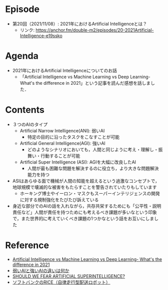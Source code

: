 # Episode

- 第20回（2021/11/08）: 2021年におけるArtificial Intelligenceとは？
  - リンク: https://anchor.fm/double-m2/episodes/20-2021Artificial-Intelligence-e19ssko

# Agenda

- 2021年におけるArtificial Intelligenceについてのお話
  - 「Artificial Intelligence vs Machine Learning vs Deep Learning- What's the difference in 2021」という記事を読んだ感想を話しました．

# Contents

- ３つのAIのタイプ
  - Artificial Narrow Intelligence(ANI): 弱いAI
    - 特定の目的に沿ったタスクをこなすことが可能
  - Artificial General Intelligence(AGI): 強いAI
    - どのようなシナリオにおいても，人間と同じように考え・理解し・振舞い・行動することが可能
  - Artificial Super Intelligence (ASI): AGIを大幅に改良したAI
    - 人間が最も困難な問題を解決するのに役立ち，より大きな問題解決能力を持つ
- ASIはあらゆる面で機械が人間の知能を超えるという過激なコンセプトで，地球規模で壊滅的な被害をもたらすことを警告されていたりもしています
  - ホーキング博士やイーロン・マスクもスーパーインテリジェンスの開発に対する規制強化をたびたび訴えている
- 身近な部分でのAIの話を入れながら，共存共栄するためにも「公平性・説明責任など」人間が責任を持つためにも考えるべき課題が多いなという印象で，また世界的に考えていくべき課題の1つかなという話をお互いにしました

# Reference

- [Artificial Intelligence vs Machine Learning vs Deep Learning- What's the difference in 2021](https://medium.com/@varun.sja/artificial-intelligence-vs-machine-learning-vs-deep-learning-whats-the-difference-in-2021-d9eba9916e10)
- [弱いAIと強いAIの違いは何か](https://iotnews.jp/archives/138205)
- [SHOULD WE FEAR ARTIFICIAL SUPERINTELLIGENCE?](https://internationalbanker.com/technology/should-we-fear-artificial-superintelligence/)
- [ソフトバンクのRICE（自律走行型配送ロボット）](https://www.softbank.jp/corp/news/press/sbkk/2021/20210420_01/)
